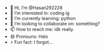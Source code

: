 - 👋 Hi, I’m @Hasan292228
- 👀 I’m interested in: coding ig
- 🌱 I’m currently learning: python
- 💞️ I’m looking to collaborate on: something?
- 📫 How to reach me: idk really.
- 😄 Pronouns: Halo
- ⚡ Fun fact: I forgot...
